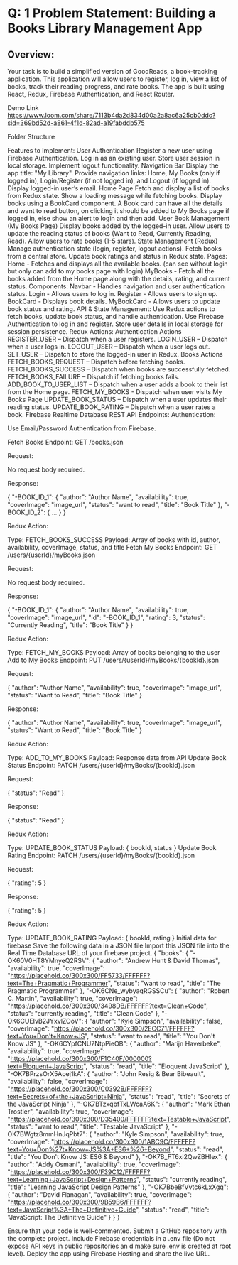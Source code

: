 # Q: 1 Problem Statement: Building a Books Library Management App

## Overview:
Your task is to build a simplified version of GoodReads, a book-tracking application. This application will allow users to register, log in, view a list of books, track their reading progress, and rate books. The app is built using React, Redux, Firebase Authentication, and React Router.

Demo Link
https://www.loom.com/share/7113b4da2d834d00a2a8ac6a25cb0ddc?sid=369bd52d-a861-4f1d-82ad-a19fabddb575

Folder Structure


Features to Implement:
User Authentication
Register a new user using Firebase Authentication.
Log in as an existing user.
Store user session in local storage.
Implement logout functionality.
Navigation Bar
Display the app title: "My Library".
Provide navigation links: Home, My Books (only if logged in), Login/Register (if not logged in), and Logout (if logged in).
Display logged-in user’s email.
Home Page
Fetch and display a list of books from Redux state.
Show a loading message while fetching books.
Display books using a BookCard component.
A Book card can have all the details and want to read button, on clicking it should be added to My Books page if logged in, else show an alert to login and then add.
User Book Management (My Books Page)
Display books added by the logged-in user.
Allow users to update the reading status of books (Want to Read, Currently Reading, Read).
Allow users to rate books (1-5 stars).
State Management (Redux)
Manage authentication state (login, register, logout actions).
Fetch books from a central store.
Update book ratings and status in Redux state.
Pages:
Home - Fetches and displays all the available books. (can see without login but only can add to my books page with login)
MyBooks - Fetch all the books added from the Home page along with the details, rating, and current status.
Components:
Navbar - Handles navigation and user authentication status.
Login - Allows users to log in.
Register - Allows users to sign up.
BookCard - Displays book details.
MyBookCard - Allows users to update book status and rating.
API & State Management:
Use Redux actions to fetch books, update book status, and handle authentication.
Use Firebase Authentication to log in and register.
Store user details in local storage for session persistence.
Redux Actions:
Authentication Actions
REGISTER_USER – Dispatch when a user registers.
LOGIN_USER – Dispatch when a user logs in.
LOGOUT_USER – Dispatch when a user logs out.
SET_USER – Dispatch to store the logged-in user in Redux.
Books Actions
FETCH_BOOKS_REQUEST – Dispatch before fetching books.
FETCH_BOOKS_SUCCESS – Dispatch when books are successfully fetched.
FETCH_BOOKS_FAILURE – Dispatch if fetching books fails.
ADD_BOOK_TO_USER_LIST – Dispatch when a user adds a book to their list from the Home page.
FETCH_MY_BOOKS - Dispatch when user visits My Books Page
UPDATE_BOOK_STATUS – Dispatch when a user updates their reading status.
UPDATE_BOOK_RATING – Dispatch when a user rates a book.
Firebase Realtime Database REST API Endpoints:
Authentication:

Use Email/Password Authentication from Firebase.

Fetch Books
Endpoint: GET /books.json

Request:

No request body required.

Response:

{
  "-BOOK_ID_1": {
    "author": "Author Name",
    "availability": true,
    "coverImage": "image_url",
    "status": "want to read",
    "title": "Book Title"
  },
  "-BOOK_ID_2": { ... }
}

Redux Action:

Type: FETCH_BOOKS_SUCCESS
Payload: Array of books with id, author, availability, coverImage, status, and title
Fetch My Books
Endpoint: GET /users/{userId}/myBooks.json

Request:

No request body required.

Response:

{
  "-BOOK_ID_1": {
    "author": "Author Name",
    "availability": true,
    "coverImage": "image_url",
    "id": "-BOOK_ID_1",
    "rating": 3,
    "status": "Currently Reading",
    "title": "Book Title"
  }
}

Redux Action:

Type: FETCH_MY_BOOKS
Payload: Array of books belonging to the user
Add to My Books
Endpoint: PUT /users/{userId}/myBooks/{bookId}.json

Request:

{
  "author": "Author Name",
  "availability": true,
  "coverImage": "image_url",
  "status": "Want to Read",
  "title": "Book Title"
}

Response:

{
  "author": "Author Name",
  "availability": true,
  "coverImage": "image_url",
  "status": "Want to Read",
  "title": "Book Title"
}

Redux Action:

Type: ADD_TO_MY_BOOKS
Payload: Response data from API
Update Book Status
Endpoint: PATCH /users/{userId}/myBooks/{bookId}.json

Request:

{
  "status": "Read"
}

Response:

{
  "status": "Read"
}

Redux Action:

Type: UPDATE_BOOK_STATUS
Payload: { bookId, status }
Update Book Rating
Endpoint: PATCH /users/{userId}/myBooks/{bookId}.json

Request:

{
  "rating": 5
}

Response:

{
  "rating": 5
}

Redux Action:

Type: UPDATE_BOOK_RATING
Payload: { bookId, rating }
Initial data for firebase
Save the following data in a JSON file
Import this JSON file into the Real Time Database URL of your firebase project.
{
	"books": {
		"-OK60V0HT8YMnyeQ2RSV": {
			"author": "Andrew Hunt & David Thomas",
			"availability": true,
			"coverImage": "https://placehold.co/300x300/FF5733/FFFFFF?text=The+Pragmatic+Programmer",
			"status": "want to read",
			"title": "The Pragmatic Programmer"
		},
		"-OK6CNe_wybyaqRGSSCu": {
			"author": "Robert C. Martin",
			"availability": true,
			"coverImage": "https://placehold.co/300x300/3498DB/FFFFFF?text=Clean+Code",
			"status": "currently reading",
			"title": "Clean Code"
		},
		"-OK6CUEIvB2JYxvlZOoV": {
			"author": "Kyle Simpson",
			"availability": false,
			"coverImage": "https://placehold.co/300x300/2ECC71/FFFFFF?text=You+Don't+Know+JS",
			"status": "want to read",
			"title": "You Don't Know JS"
		},
		"-OK6CYpfCNU7NtpPieOB": {
			"author": "Marijn Haverbeke",
			"availability": true,
			"coverImage": "https://placehold.co/300x300/F1C40F/000000?text=Eloquent+JavaScript",
			"status": "read",
			"title": "Eloquent JavaScript"
		},
		"-OK7BPrzsOrX5Aoej1kA": {
			"author": "John Resig & Bear Bibeault",
			"availability": false,
			"coverImage": "https://placehold.co/300x300/C0392B/FFFFFF?text=Secrets+of+the+JavaScript+Ninja",
			"status": "read",
			"title": "Secrets of the JavaScript Ninja"
		},
		"-OK7BTzxqbfTxLWcaA6K": {
			"author": "Mark Ethan Trostler",
			"availability": true,
			"coverImage": "https://placehold.co/300x300/D35400/FFFFFF?text=Testable+JavaScript",
			"status": "want to read",
			"title": "Testable JavaScript"
		},
		"-OK7BWgtz8mmHnJqPbt7": {
			"author": "Kyle Simpson",
			"availability": true,
			"coverImage": "https://placehold.co/300x300/1ABC9C/FFFFFF?text=You+Don%27t+Know+JS%3A+ES6+%26+Beyond",
			"status": "read",
			"title": "You Don't Know JS: ES6 & Beyond"
		},
		"-OK7B_FT6xi2QwZBHlex": {
			"author": "Addy Osmani",
			"availability": true,
			"coverImage": "https://placehold.co/300x300/F39C12/FFFFFF?text=Learning+JavaScript+Design+Patterns",
			"status": "currently reading",
			"title": "Learning JavaScript Design Patterns"
		},
		"-OK7BbeBfVvtc6kLxXgq": {
			"author": "David Flanagan",
			"availability": true,
			"coverImage": "https://placehold.co/300x300/9B59B6/FFFFFF?text=JavaScript%3A+The+Definitive+Guide",
			"status": "read",
			"title": "JavaScript: The Definitive Guide"
		}
	}
}

Ensure that your code is well-commented.
Submit a GitHub repository with the complete project.
Include Firebase credentials in a .env file (Do not expose API keys in public repositories an d make sure .env is created at root level).
Deploy the app using Firebase Hosting and share the live URL.